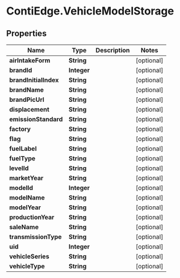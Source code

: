# ContiEdge.VehicleModelStorage

## Properties
Name | Type | Description | Notes
------------ | ------------- | ------------- | -------------
**airIntakeForm** | **String** |  | [optional] 
**brandId** | **Integer** |  | [optional] 
**brandInitialIndex** | **String** |  | [optional] 
**brandName** | **String** |  | [optional] 
**brandPicUrl** | **String** |  | [optional] 
**displacement** | **String** |  | [optional] 
**emissionStandard** | **String** |  | [optional] 
**factory** | **String** |  | [optional] 
**flag** | **String** |  | [optional] 
**fuelLabel** | **String** |  | [optional] 
**fuelType** | **String** |  | [optional] 
**levelId** | **String** |  | [optional] 
**marketYear** | **String** |  | [optional] 
**modelId** | **Integer** |  | [optional] 
**modelName** | **String** |  | [optional] 
**modelYear** | **String** |  | [optional] 
**productionYear** | **String** |  | [optional] 
**saleName** | **String** |  | [optional] 
**transmissionType** | **String** |  | [optional] 
**uid** | **Integer** |  | [optional] 
**vehicleSeries** | **String** |  | [optional] 
**vehicleType** | **String** |  | [optional] 


